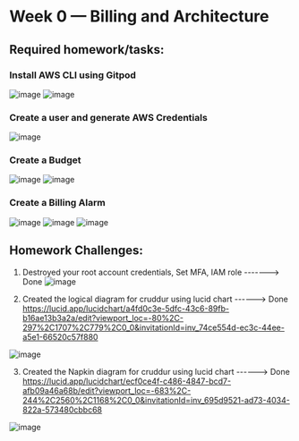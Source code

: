 # Week 0 — Billing and Architecture


Required homework/tasks:
-------------------------
### Install AWS CLI using Gitpod

![image](https://user-images.githubusercontent.com/91920047/219857732-a6580712-5d2a-4c59-9ab0-bf8fd5527900.png)
![image](https://user-images.githubusercontent.com/91920047/219863408-0de42c19-f767-41bb-9fb5-1488027b6c1b.png)


### Create a user and generate AWS Credentials

![image](https://user-images.githubusercontent.com/91920047/219857901-0ec3da54-b27b-4eec-9b9e-0f40fdb3ac92.png)

### Create a Budget

![image](https://user-images.githubusercontent.com/91920047/219858178-7bb7e8c1-4cca-476f-91bc-0b54572a04c6.png)
![image](https://user-images.githubusercontent.com/91920047/219858146-458572be-0a7b-4d96-b687-ad9f3ba581c8.png)

### Create a Billing Alarm

![image](https://user-images.githubusercontent.com/91920047/219859947-12338bd2-78c8-48b5-9a67-65718a07bf90.png)
![image](https://user-images.githubusercontent.com/91920047/219860839-8f45a148-f76e-4a98-b0dc-f74d7a6517d5.png)
![image](https://user-images.githubusercontent.com/91920047/219862828-714769e2-980c-4e24-afc6-4e2c717ba1c0.png)



Homework Challenges:
--------------------
1) Destroyed your root account credentials, Set MFA, IAM role -------> Done
![image](https://user-images.githubusercontent.com/91920047/219864169-6b6eb169-f6c9-4021-b8f3-8e2307e48925.png)


3) Created the logical diagram for cruddur using lucid chart ------> Done
https://lucid.app/lucidchart/a4fd0c3e-5dfc-43c6-89fb-b16ae13b3a2a/edit?viewport_loc=-80%2C-297%2C1707%2C779%2C0_0&invitationId=inv_74ce554d-ec3c-44ee-a5e1-66520c57f880

![image](https://user-images.githubusercontent.com/91920047/219856410-28ee5c7b-a2b9-40a0-9c24-49adf23710f7.png)

3) Created the Napkin diagram for cruddur using lucid chart ------> Done
https://lucid.app/lucidchart/ecf0ce4f-c486-4847-bcd7-afb09a46a68b/edit?viewport_loc=-683%2C-244%2C2560%2C1168%2C0_0&invitationId=inv_695d9521-ad73-4034-822a-573480cbbc68

![image](https://user-images.githubusercontent.com/91920047/219856894-407d385b-4ad6-45a7-a061-e1515e32f5b8.png)



